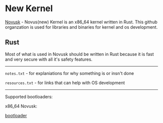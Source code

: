 # New Kernel

[Novusk](https://github.com/new-kernel/novusk/) - Novus(new) Kernel is an x86_64 kernel written in Rust. This github organzation is used for libraries and binaries for kernel and os development.

## Rust
Most of what is used in Novusk should be written in Rust because it is fast and very secure with all it's safety features.

---

``notes.txt`` - for explaniations for why something is or insn't done

``resources.txt`` - for links that can help with OS development

---

Supported bootloaders:

x86_64 Novusk:

[bootloader](https://github.com/rust-osdev/bootloader)
